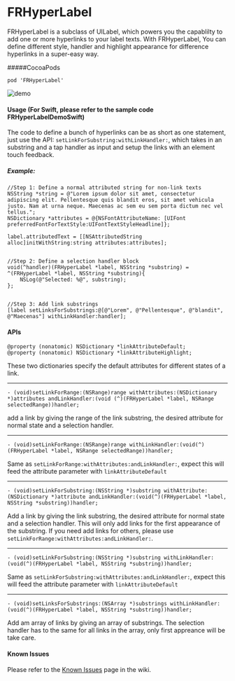 # FRHyperLabel

FRHyperLabel is a subclass of UILabel, which powers you the capablilty to add one or more hyperlinks to your label texts. With FRHyperLabel, You can define different style, handler and highlight appearance for difference hyperlinks in a super-easy way.

#####CocoaPods

```
pod 'FRHyperLabel'
```

![demo](https://cloud.githubusercontent.com/assets/4215068/10045372/cd468804-6234-11e5-80dd-46f02a758f53.gif)


#### Usage (For Swift, please refer to the sample code FRHyperLabelDemoSwift)
The code to define a bunch of hyperlinks can be as short as one statement, just use the API: `setLinkForSubstring:withLinkHandler:`, which takes in an substring and a tap handler as input and setup the links with an element touch feedback.

##### Example:
```objc
//Step 1: Define a normal attributed string for non-link texts
NSString *string = @"Lorem ipsum dolor sit amet, consectetur adipiscing elit. Pellentesque quis blandit eros, sit amet vehicula justo. Nam at urna neque. Maecenas ac sem eu sem porta dictum nec vel tellus.";
NSDictionary *attributes = @{NSFontAttributeName: [UIFont preferredFontForTextStyle:UIFontTextStyleHeadline]};

label.attributedText = [[NSAttributedString alloc]initWithString:string attributes:attributes];


//Step 2: Define a selection handler block
void(^handler)(FRHyperLabel *label, NSString *substring) = ^(FRHyperLabel *label, NSString *substring){
	NSLog(@"Selected: %@", substring);
};


//Step 3: Add link substrings
[label setLinksForSubstrings:@[@"Lorem", @"Pellentesque", @"blandit", @"Maecenas"] withLinkHandler:handler];
```

#### APIs

```objc
@property (nonatomic) NSDictionary *linkAttributeDefault;
@property (nonatomic) NSDictionary *linkAttributeHighlight;
```

These two dictionaries specify the default attributes for different states of a link.

------------------------

```objc
- (void)setLinkForRange:(NSRange)range withAttributes:(NSDictionary *)attributes andLinkHandler:(void (^)(FRHyperLabel *label, NSRange selectedRange))handler;
```

add a link by giving the range of the link substring, the desired attribute for normal state and a selection handler.

------------------------
```objc
- (void)setLinkForRange:(NSRange)range withLinkHandler:(void(^)(FRHyperLabel *label, NSRange selectedRange))handler;
```
Same as `setLinkForRange:withAttributes:andLinkHandler:`, expect this will feed the attribute parameter with 
`linkAttributeDefault`

------------------------

```objc
- (void)setLinkForSubstring:(NSString *)substring withAttribute:(NSDictionary *)attribute andLinkHandler:(void(^)(FRHyperLabel *label, NSString *substring))handler;
```
Add a link by giving the link substring, the desired attribute for normal state and a selection handler. This will only add links for the first appearance of the substring. If you need add links for others, please use `setLinkForRange:withAttributes:andLinkHandler:`.

------------------------

```objc
- (void)setLinkForSubstring:(NSString *)substring withLinkHandler:(void(^)(FRHyperLabel *label, NSString *substring))handler;
```
Same as `setLinkForSubstring:withAttributes:andLinkHandler:`, expect this will feed the attribute parameter with 
`linkAttributeDefault`

------------------------

```objc
- (void)setLinksForSubstrings:(NSArray *)substrings withLinkHandler:(void(^)(FRHyperLabel *label, NSString *substring))handler;
```

Add am array of links by giving an array of substrings. The selection handler has to the same for all links in the array, only first appreance will be take care.

#### Known Issues
Please refer to the [Known Issues](https://github.com/null09264/FRHyperLabel/wiki/Known-Issues) page in the wiki.
